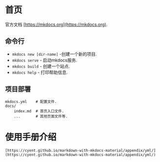 # 首页

官方文档 [https://mkdocs.org](https://mkdocs.org).

## 命令行

* `mkdocs new [dir-name]` -创建一个新的项目.
* `mkdocs serve` - 启动mkdocs服务.
* `mkdocs build` - 创建一个站点.
* `mkdocs help` - 打印帮助信息.

## 项目部署

    mkdocs.yml    # 配置文件.
    docs/
        index.md  # 首页入口文件.
        ...       # 其他页面文件等.
# 使用手册介绍
    [https://cyent.github.io/markdown-with-mkdocs-material/appendix/yml/](https://cyent.github.io/markdown-with-mkdocs-material/appendix/yml/)